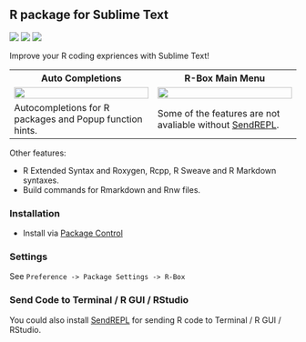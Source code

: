 R package for Sublime Text
------------

<a href="https://packagecontrol.io/packages/R-Box"><img src="https://packagecontrol.herokuapp.com/downloads/R-Box.svg"></a>
<a href="https://www.paypal.com/cgi-bin/webscr?cmd=_donations&amp;business=Randy%2ecs%2elai%40gmail%2ecom&amp;lc=US&amp;item_name=Package&amp;currency_code=USD&amp;bn=PP%2dDonationsBF%3apaypal%2ddonate%2dyellow%2esvg%3aNonHosted" title="Donate to this project using Paypal"><img src="https://img.shields.io/badge/paypal-donate-blue.svg" /></a>
<a href="https://gratipay.com/~randy3k/" title="Donate to this project using Gratipay"><img src="https://img.shields.io/badge/gratipay-donate-yellow.svg" /></a>


Improve your R coding expriences with Sublime Text!

<table>
    <tr>
        <th>Auto Completions</th>
        <th>R-Box Main Menu</th>
    </tr>
    <tr>
        <td width="50%">
            <img src="https://cloud.githubusercontent.com/assets/1690993/20864185/e4c49e58-b9b3-11e6-879f-64f4efed4a01.gif" width="100%">
        </td>
        <td width="50%">
            <img src="https://cloud.githubusercontent.com/assets/1690993/20864181/d033a308-b9b3-11e6-82b7-e62b2426e15e.png" width="100%">
        </td>
    </tr>
    <tr>
        <td width="50%">Autocompletions for R packages and Popup function hints.</td>
        <td width="50%">Some of the features are not avaliable without <a href="https://github.com/randy3k/SendREPL">SendREPL</a>.</td>
    </tr>
</table>

Other features:

- R Extended Syntax and Roxygen, Rcpp, R Sweave and R Markdown syntaxes.
- Build commands for Rmarkdown and Rnw files.


### Installation

- Install via [Package Control](https://sublime.wbond.net)

### Settings

See `Preference -> Package Settings -> R-Box`


### Send Code to Terminal / R GUI / RStudio

You could also install [SendREPL](https://github.com/randy3k/SendREPL) for
sending R code to Terminal / R GUI / RStudio.
